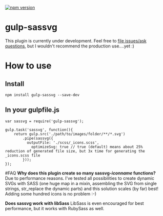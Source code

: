 [![npm version](https://badge.fury.io/js/gulp-sassvg.svg)](http://badge.fury.io/js/gulp-sassvg)

# gulp-sassvg

This plugin is currently under development. Feel free to [file issues/ask questions](https://github.com/MattDiMu/gulp-sassvg/issues), but I wouldn't recommend the production use....yet :)

# How to use

## Install
```
npm install gulp-sassvg --save-dev
```

## In your gulpfile.js
```
var sassvg = require('gulp-sassvg');

gulp.task('sassvg', function(){
    return gulp.src('./path/to/images/folder/**/*.svg') 
        .pipe(sassvg({
          outputFile: './scss/_icons.scss',
			optimizeSvg: true // true (default) means about 25% reduction of generated file size, but 3x time for generating the _icons.scss file
        }));
});
```

#FAQ
**Why does this plugin create so many sassvg-*iconname* functions?**
Due to performance reasons. I've tested all possibilities to create dynamic SVGs with SASS (one huge map in a mixin, assembling the SVG from single strings, str_replace the dynamic parts) and this solution scales (by far) best! Adding some hundred icons is no problem :-)


**Does sassvg work with libSass**
LibSass is even encouraged for best performance, but it works with RubySass as well.
